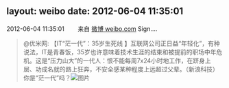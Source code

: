 layout: weibo
date: 2012-06-04 11:35:01
---
2012-06-04 11:35:01  &nbsp;&nbsp;&nbsp;&nbsp;&nbsp;&nbsp; 来自 <a href="http://weibo.com/" rel="nofollow">微博 weibo.com</a>
Sign....
>  @优米网: 【IT“茫一代”：35岁生死线 】互联网公司正日益“年轻化”，有种说法，IT是青春饭，35岁也许意味着技术生涯的结束和被提前的职场中年危机。这是“压力山大”的一代人：恨不能每周7x24小时地工作，在跻身上层、功成名就的路上狂奔，不安全感某种程度上远超过父辈。（新浪科技）你是“茫一代”吗？ ​​​
>  ![图片](https://ww3.sinaimg.cn/large/6601ce85jw1dtlyebtficj.jpg)
